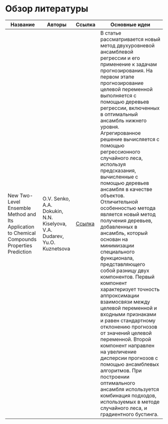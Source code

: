 # Обзор литературы

| Название | Авторы   | Ссылка   | Основные идеи   |
|----------|----------|----------|----------|
| New Two-Level Ensemble Method and Its Application to Chemical Compounds Properties Prediction    | O.V. Senko, A.A. Dokukin, N.N. Kiselyova, V.A. Dudarev, Yu.O. Kuznetsova   | [Ссылка](https://damdid2022.frccsc.ru/files/article/DAMDID_2022_paper_1620.pdf) | В статье рассматривается новый метод двухуровневой ансамблевой регрессии и его применение к задачам прогнозирования. На первом этапе прогнозирование целевой переменной выполняется с помощью деревьев регрессии, включенных в оптимальный ансамбль нижнего уровня. Агрегированное решение вычисляется с помощью регрессионного случайного леса, используя предсказания, вычисленные с помощью деревьев ансамбля в качестве объектов. Отличительной особенностью метода является новый метод получения деревьев, добавленных в ансамбль, который основан на минимизации специального функционала, представляющего собой разницу двух компонентов. Первый компонент характеризует точность аппроксимации взаимосвязи между целевой переменной и входными признаками и равен стандартному отклонению прогнозов от значений целевой переменной. Второй компонент направлен на увеличение дисперсии прогнозов с помощью ансамблевых алгоритмов. При построении оптимального ансамбля используется комбинация подходов, используемых в методе случайного леса, и градиентного бустинга.

